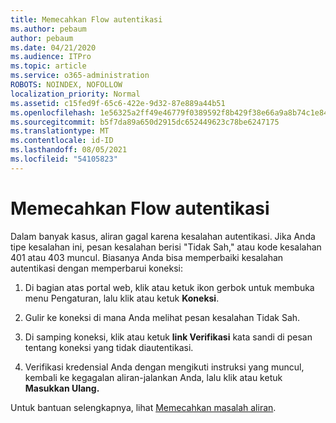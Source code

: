```yaml
---
title: Memecahkan Flow autentikasi
ms.author: pebaum
author: pebaum
ms.date: 04/21/2020
ms.audience: ITPro
ms.topic: article
ms.service: o365-administration
ROBOTS: NOINDEX, NOFOLLOW
localization_priority: Normal
ms.assetid: c15fed9f-65c6-422e-9d32-87e889a44b51
ms.openlocfilehash: 1e56325a2ff49e46779f0389592f8b429f38e66a9a8b74c1e84742768ce25437
ms.sourcegitcommit: b5f7da89a650d2915dc652449623c78be6247175
ms.translationtype: MT
ms.contentlocale: id-ID
ms.lasthandoff: 08/05/2021
ms.locfileid: "54105823"
---
```

# <a name="troubleshoot-flow-authentication-errors"></a>Memecahkan Flow autentikasi

Dalam banyak kasus, aliran gagal karena kesalahan autentikasi. Jika Anda tipe kesalahan ini, pesan kesalahan berisi "Tidak Sah," atau kode kesalahan 401 atau 403 muncul. Biasanya Anda bisa memperbaiki kesalahan autentikasi dengan memperbarui koneksi:
  
1. Di bagian atas portal web, klik atau ketuk ikon gerbok untuk membuka menu Pengaturan, lalu klik atau ketuk **Koneksi**.
    
2. Gulir ke koneksi di mana Anda melihat pesan kesalahan Tidak Sah.
    
3. Di samping koneksi, klik atau ketuk **link Verifikasi** kata sandi di pesan tentang koneksi yang tidak diautentikasi. 
    
4. Verifikasi kredensial Anda dengan mengikuti instruksi yang muncul, kembali ke kegagalan aliran-jalankan Anda, lalu klik atau ketuk **Masukkan Ulang.**
    
Untuk bantuan selengkapnya, lihat [Memecahkan masalah aliran](https://go.microsoft.com/fwlink/?linkid=872110).
  


